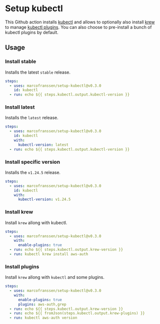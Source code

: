 # Setup kubectl

This Github action installs [kubectl][] and allows to optionally also install [krew][] to manage [kubectl plugins][krew-plugins]. You can also choose to pre-install a bunch of kubectl plugins by default.

## Usage

### Install stable

Installs the latest `stable` release.

```yaml
steps:
  - uses: marcofranssen/setup-kubectl@v0.3.0
    id: kubectl
  - run: echo ${{ steps.kubectl.output.kubectl-version }}
```

### Install latest

Installs the `latest` release.

```yaml
steps:
  - uses: marcofranssen/setup-kubectl@v0.3.0
    id: kubectl
    with:
      kubectl-version: latest
  - run: echo ${{ steps.kubectl.output.kubectl-version }}
```

### Install specific version

Installs the `v1.24.5` release.

```yaml
steps:
  - uses: marcofranssen/setup-kubectl@v0.3.0
    id: kubectl
    with:
      kubectl-version: v1.24.5
```

### Install krew

Install `krew` allong with kubectl.

```yaml
steps:
  - uses: marcofranssen/setup-kubectl@v0.3.0
    with:
      enable-plugins: true
  - run: echo ${{ steps.kubectl.output.krew-version }}
  - run: kubectl krew install aws-auth
```

### Install plugins

Install `krew` allong with `kubectl` and some plugins.

```yaml
steps:
  - uses: marcofranssen/setup-kubectl@v0.3.0
    with:
      enable-plugins: true
      plugins: aws-auth,grep
  - run: echo ${{ steps.kubectl.output.krew-version }}
  - run: echo ${{ fromJson(steps.kubectl.output.krew-plugins) }}
  - run: kubectl aws-auth version
```

[kubectl]: https://kubernetes.io/docs/tasks/tools/install-kubectl-linux/ "The Kubernetes CLI"
[krew]: https://krew.sigs.k8s.io/ "Krew is the plugin manager for kubectl command-line tool."
[krew-plugins]: https://krew.sigs.k8s.io/plugins/ "List of kubectl plugins distributed on the centralized krew-index."

